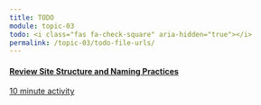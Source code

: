 ```yaml
---
title: TODO
module: topic-03
todo: <i class="fas fa-check-square" aria-hidden="true"></i>
permalink: /topic-03/todo-file-urls/
---
```


<div class="row text-center">
  <div class="col-lg-4">
    <div class="bs-component">
      <div class="list-group">
        <a href="../../topic-02/naming-practices/" target="_blank" class="list-group-item">
          <i class="icon-hw fas fa-book-reader" aria-hidden="true"></i>
          <h4 class="list-group-item-heading">Review Site Structure and Naming Practices</h4>
          <div class="divider-hw"></div>
          <p class="list-group-item-text"><i class="far fa-clock" aria-hidden="true"></i> 10 minute activity</p>
        </a>
      </div>
    </div>
  </div>
</div>
